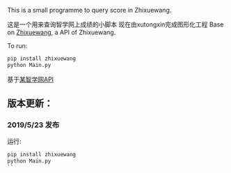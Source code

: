 This is a small programme to query score in Zhixuewang.

这是一个用来查询智学网上成绩的小脚本
现在由xutongxin完成图形化工程
Base on [Zhixuewang](https://github.com/anwenhu/zhixuewang), a API of Zhixuewang.

To run:
```bash
pip install zhixuewang
python Main.py
```

基于[某智学网API](https://github.com/anwenhu/zhixuewang)
## 版本更新：
### 2019/5/23 发布
运行:
```bash
pip install zhixuewang
python Main.py
``



